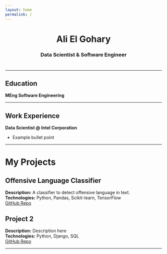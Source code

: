```yaml
---
layout: home
permalink: /
---
```


<div style="text-align: center; margin-bottom: 40px;">
  <h1>Ali El Gohary</h1>
  <h3>Data Scientist & Software Engineer</h3>
</div>

---

## Education  
**MEng Software Engineering**  

---

## Work Experience  
**Data Scientist @ Intel Corporation**  
- Example bullet point  

---

# My Projects  

## Offensive Language Classifier  
**Description:** A classifier to detect offensive language in text.  
**Technologies:** Python, Pandas, Scikit-learn, TensorFlow  
[GitHub Repo](https://github.com/AElGohary002/TweetClassifier)  

## Project 2  
**Description:** Description here  
**Technologies:** Python, Django, SQL  
[GitHub Repo](#)  

---
